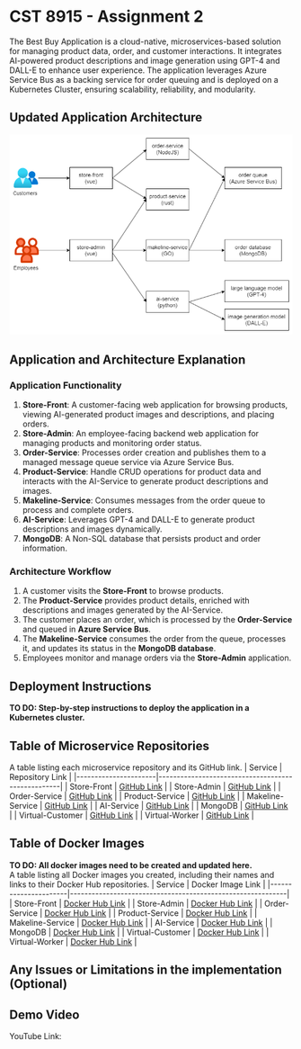 # CST 8915 - Assignment 2
The Best Buy Application is a cloud-native, microservices-based solution for managing product data, order, and customer interactions. It integrates AI-powered product descriptions and image generation using GPT-4 and DALL-E to enhance user experience. The application leverages Azure Service Bus as a backing service for order queuing and is deployed on a Kubernetes Cluster, ensuring scalability, reliability, and modularity.

## Updated Application Architecture
![updated-architecture](./img/updated-architecture.png)

## Application and Architecture Explanation
### Application Functionality
1. **Store-Front**: A customer-facing web application for browsing products, viewing AI-generated product images and descriptions, and placing orders.
2. **Store-Admin**: An employee-facing backend web application for managing products and monitoring order status.
3. **Order-Service**: Processes order creation and publishes them to a managed message queue service via Azure Service Bus.
4. **Product-Service**: Handle CRUD operations for product data and interacts with the AI-Service to generate product descriptions and images.
5. **Makeline-Service**: Consumes messages from the order queue to process and complete orders.
6. **AI-Service**: Leverages GPT-4 and DALL-E to generate product descriptions and images dynamically.
7. **MongoDB**: A Non-SQL database that persists product and order information.

### Architecture Workflow
1. A customer visits the **Store-Front** to browse products.
2. The **Product-Service** provides product details, enriched with descriptions and images generated by the AI-Service.
3. The customer places an order, which is processed by the **Order-Service** and queued in **Azure Service Bus**.
4. The **Makeline-Service** consumes the order from the queue, processes it, and updates its status in the **MongoDB database**.
5. Employees monitor and manage orders via the **Store-Admin** application.

## Deployment Instructions
**TO DO: Step-by-step instructions to deploy the application in a Kubernetes cluster.**

## Table of Microservice Repositories
A table listing each microservice repository and its GitHub link.
| Service             | Repository Link                                   |
|----------------------|---------------------------------------------------|
| Store-Front          | [GitHub Link](https://github.com/QiaoqingWu-AC/store-front-L8)          |
| Store-Admin          | [GitHub Link](https://github.com/QiaoqingWu-AC/store-admin-L8)          |
| Order-Service        | [GitHub Link](https://github.com/QiaoqingWu-AC/order-service-L8)        |
| Product-Service      | [GitHub Link](https://github.com/QiaoqingWu-AC/product-service-L8)      |
| Makeline-Service     | [GitHub Link](https://github.com/QiaoqingWu-AC/makeline-service-L8)     |
| AI-Service           | [GitHub Link](https://github.com/QiaoqingWu-AC/ai-service-L8)           |
| MongoDB              | [GitHub Link](https://github.com/docker-library/mongo)              |
| Virtual-Customer     | [GitHub Link](https://github.com/QiaoqingWu-AC/virtual-customer-L8)     |
| Virtual-Worker       | [GitHub Link](https://github.com/QiaoqingWu-AC/virtual-worker-L8)       |

## Table of Docker Images
**TO DO: All docker images need to be created and updated here.**<br>
A table listing all Docker images you created, including their names and links to their Docker Hub repositories.
| Service             | Docker Image Link                                           |
|----------------------|------------------------------------------------------------|
| Store-Front          | [Docker Hub Link](https://hub.docker.com/r/<your-username>/store-front)          |
| Store-Admin          | [Docker Hub Link](https://hub.docker.com/r/<your-username>/store-admin)          |
| Order-Service        | [Docker Hub Link](https://hub.docker.com/r/<your-username>/order-service)        |
| Product-Service      | [Docker Hub Link](https://hub.docker.com/r/<your-username>/product-service)      |
| Makeline-Service     | [Docker Hub Link](https://hub.docker.com/r/<your-username>/makeline-service)     |
| AI-Service           | [Docker Hub Link](https://hub.docker.com/r/<your-username>/ai-service)           |
| MongoDB              | [Docker Hub Link](https://hub.docker.com/_/mongo)              |
| Virtual-Customer     | [Docker Hub Link](https://hub.docker.com/r/<your-username>/virtual-customer)     |
| Virtual-Worker       | [Docker Hub Link](https://hub.docker.com/r/<your-username>/virtual-worker)       |

## Any Issues or Limitations in the implementation (Optional)

## Demo Video
YouTube Link: 